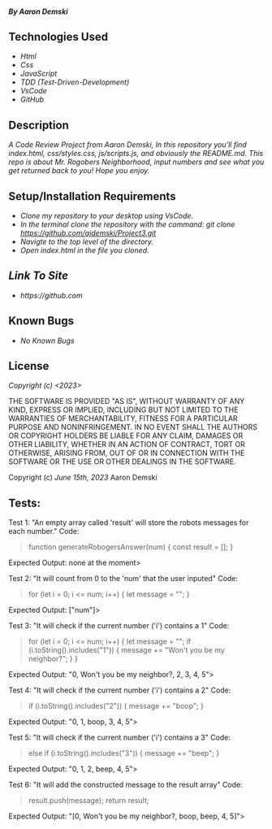 #### _By Aaron Demski_

## Technologies Used

* _Html_
* _Css_
* _JavaScript_
* _TDD (Test-Driven-Development)_
* _VsCode_
* _GitHub_

## Description

_A Code Review Project from Aaron Demski, In this repository you'll find index.html, css/styles.css, js/scripts.js, and obviously the README.md. This repo is about Mr. Rogobers Neighborhood, input numbers and see what you get returned back to you! Hope you enjoy._

## Setup/Installation Requirements

* _Clone my repository to your desktop using VsCode._
* _In the terminal clone the repository with the command: git clone https://github.com/ajdemski/Project3.git_
* _Navigte to the top level of the directory._
* _Open index.html in the file you cloned._

## _Link To Site_

* _https://github.com_

## Known Bugs

* _No Known Bugs_

## License

_Copyright (c) <2023> <Aaron Demski>_

THE SOFTWARE IS PROVIDED "AS IS", WITHOUT WARRANTY OF ANY KIND, EXPRESS OR
IMPLIED, INCLUDING BUT NOT LIMITED TO THE WARRANTIES OF MERCHANTABILITY,
FITNESS FOR A PARTICULAR PURPOSE AND NONINFRINGEMENT. IN NO EVENT SHALL THE
AUTHORS OR COPYRIGHT HOLDERS BE LIABLE FOR ANY CLAIM, DAMAGES OR OTHER
LIABILITY, WHETHER IN AN ACTION OF CONTRACT, TORT OR OTHERWISE, ARISING FROM,
OUT OF OR IN CONNECTION WITH THE SOFTWARE OR THE USE OR OTHER DEALINGS IN THE
SOFTWARE.

Copyright (c) _June 15th, 2023_ Aaron Demski

## Tests:
 Test 1: "An empty array called 'result' will store the robots messages for each number."
 Code:
>function generateRobogersAnswer(num) {
  const result = [];
 }

Expected Output: none at the moment>

Test 2: "It will count from 0 to the 'num' that the user inputed"
Code: 
>for (let i = 0; i <= num; i++) {
  let message = "";
 }

Expected Output: ["num"]>

Test 3: "It will check if the current number ('i') contains a 1"
Code:
>for (let i = 0; i <= num; i++) {
  let message = "";
  if (i.toString().includes("1")) {
    message += "Won't you be my neighbor?";
  }
}

Expected Output: "0, Won't you be my neighbor?, 2, 3, 4, 5">

Test 4: "It will check if the current number ('i') contains a 2"
Code:
>if (i.toString().includes("2")) {
  message += "boop";
}

Expected Output: "0, 1, boop, 3, 4, 5">

Test 5: "It will check if the current number ('i') contains a 3"
Code:
>else if (i.toString().includes("3")) {
  message += "beep";
}

Expected Output: "0, 1, 2, beep, 4, 5">

Test 6: "It will add the constructed message to the result array"
Code:
>result.push(message);
  return result;

Expected Output: "[0, Won't you be my neighbor?, boop, beep, 4, 5]">